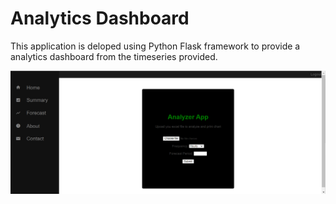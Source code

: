# Analytics Dashboard

This application is deloped using Python Flask framework to provide a analytics dashboard from the timeseries provided.

![](images/image1.png)
